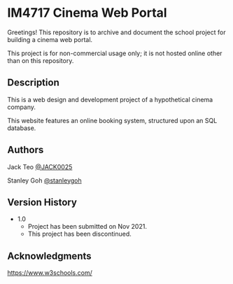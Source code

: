 # IM4717 Cinema Web Portal

Greetings! This repository is to archive and document the school project for building a cinema web portal. 

This project is for non-commercial usage only; it is not hosted online other than on this repository.



## Description

This is a web design and development project of a hypothetical cinema company.

This website features an online booking system, structured upon an SQL database. 



## Authors

Jack Teo
[@JACK0025](https://github.com/JACK0025)

Stanley Goh
[@stanleygoh](https://github.com/stanleygoh)



## Version History

* 1.0
    * Project has been submitted on Nov 2021.
    * This project has been discontinued.
    


## Acknowledgments

https://www.w3schools.com/

